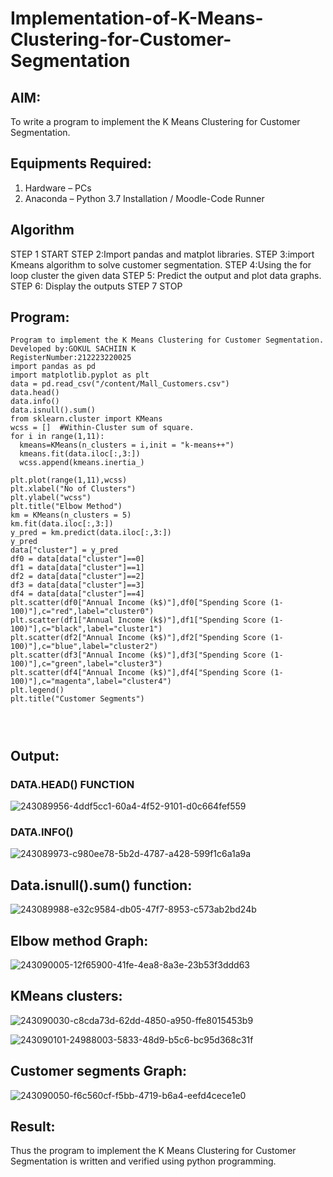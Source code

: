 # Implementation-of-K-Means-Clustering-for-Customer-Segmentation

## AIM:
To write a program to implement the K Means Clustering for Customer Segmentation.

## Equipments Required:
1. Hardware – PCs
2. Anaconda – Python 3.7 Installation / Moodle-Code Runner

## Algorithm
STEP 1 START
STEP 2:Import pandas and matplot libraries.
STEP 3:import Kmeans algorithm to solve customer segmentation.
STEP 4:Using the for loop cluster the given data
STEP 5: Predict the output and plot data graphs.
STEP 6: Display the outputs
STEP 7 STOP
## Program:
```
Program to implement the K Means Clustering for Customer Segmentation.
Developed by:GOKUL SACHIIN K
RegisterNumber:212223220025
import pandas as pd
import matplotlib.pyplot as plt
data = pd.read_csv("/content/Mall_Customers.csv")
data.head()
data.info()
data.isnull().sum()
from sklearn.cluster import KMeans
wcss = []  #Within-Cluster sum of square. 
for i in range(1,11):
  kmeans=KMeans(n_clusters = i,init = "k-means++")
  kmeans.fit(data.iloc[:,3:])
  wcss.append(kmeans.inertia_)
```
```
plt.plot(range(1,11),wcss)
plt.xlabel("No of Clusters")
plt.ylabel("wcss")
plt.title("Elbow Method")
km = KMeans(n_clusters = 5)
km.fit(data.iloc[:,3:])
y_pred = km.predict(data.iloc[:,3:])
y_pred
data["cluster"] = y_pred
df0 = data[data["cluster"]==0]
df1 = data[data["cluster"]==1]
df2 = data[data["cluster"]==2]
df3 = data[data["cluster"]==3]
df4 = data[data["cluster"]==4]
plt.scatter(df0["Annual Income (k$)"],df0["Spending Score (1-100)"],c="red",label="cluster0")
plt.scatter(df1["Annual Income (k$)"],df1["Spending Score (1-100)"],c="black",label="cluster1")
plt.scatter(df2["Annual Income (k$)"],df2["Spending Score (1-100)"],c="blue",label="cluster2")
plt.scatter(df3["Annual Income (k$)"],df3["Spending Score (1-100)"],c="green",label="cluster3")
plt.scatter(df4["Annual Income (k$)"],df4["Spending Score (1-100)"],c="magenta",label="cluster4")
plt.legend()
plt.title("Customer Segments")




```

## Output:
### DATA.HEAD() FUNCTION

![243089956-4ddf5cc1-60a4-4f52-9101-d0c664fef559](https://github.com/vksachin2018/Implementation-of-K-Means-Clustering-for-Customer-Segmentation/assets/149366019/1acb83d9-51d5-4bde-a60b-3813ca49d713)



### DATA.INFO()

![243089973-c980ee78-5b2d-4787-a428-599f1c6a1a9a](https://github.com/vksachin2018/Implementation-of-K-Means-Clustering-for-Customer-Segmentation/assets/149366019/c4bc3b91-a0ae-4e20-85e5-8dc1e90c06ab)

## Data.isnull().sum() function:

![243089988-e32c9584-db05-47f7-8953-c573ab2bd24b](https://github.com/vksachin2018/Implementation-of-K-Means-Clustering-for-Customer-Segmentation/assets/149366019/d79a9c2d-bae9-4472-a72e-2ef1983abb29)

## Elbow method Graph:

![243090005-12f65900-41fe-4ea8-8a3e-23b53f3ddd63](https://github.com/vksachin2018/Implementation-of-K-Means-Clustering-for-Customer-Segmentation/assets/149366019/c3190c46-2ff6-45af-93bd-cd8c5c6bffb3)

## KMeans clusters:
![243090030-c8cda73d-62dd-4850-a950-ffe8015453b9](https://github.com/vksachin2018/Implementation-of-K-Means-Clustering-for-Customer-Segmentation/assets/149366019/ca06dc7c-c6c1-4751-bfa9-824931eff5f7)

![243090101-24988003-5833-48d9-b5c6-bc95d368c31f](https://github.com/vksachin2018/Implementation-of-K-Means-Clustering-for-Customer-Segmentation/assets/149366019/fa837405-063d-495f-ba4e-2847882738bc)

## Customer segments Graph:

![243090050-f6c560cf-f5bb-4719-b6a4-eefd4cece1e0](https://github.com/vksachin2018/Implementation-of-K-Means-Clustering-for-Customer-Segmentation/assets/149366019/026dbc24-fcec-4f31-82a7-e126d5cd87bd)


## Result:
Thus the program to implement the K Means Clustering for Customer Segmentation is written and verified using python programming.
